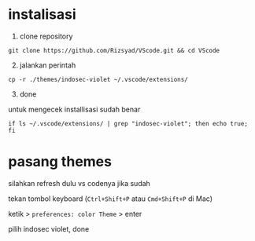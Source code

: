 # instalisasi

1. clone repository

```
git clone https://github.com/Rizsyad/VScode.git && cd VScode
```

2. jalankan perintah

```
cp -r ./themes/indosec-violet ~/.vscode/extensions/
```

3. done


untuk mengecek installisasi sudah benar
```
if ls ~/.vscode/extensions/ | grep "indosec-violet"; then echo true; fi
```

# pasang themes

silahkan refresh dulu vs codenya jika sudah

tekan tombol keyboard (`Ctrl+Shift+P` atau `Cmd+Shift+P` di Mac)

ketik > `preferences: color Theme` > enter

pilih indosec violet, done